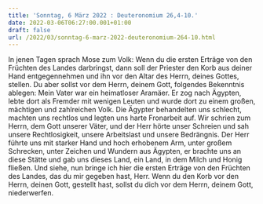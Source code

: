 ```yaml
---
title: 'Sonntag, 6 März 2022 : Deuteronomium 26,4-10.'
date: 2022-03-06T06:27:00.001+01:00
draft: false
url: /2022/03/sonntag-6-marz-2022-deuteronomium-264-10.html
---
```


In jenen Tagen sprach Mose zum Volk: Wenn du die ersten Erträge von den Früchten des Landes darbringst, dann soll der Priester den Korb aus deiner Hand entgegennehmen und ihn vor den Altar des Herrn, deines Gottes, stellen. Du aber sollst vor dem Herrn, deinem Gott, folgendes Bekenntnis ablegen: Mein Vater war ein heimatloser Aramäer. Er zog nach Ägypten, lebte dort als Fremder mit wenigen Leuten und wurde dort zu einem großen, mächtigen und zahlreichen Volk. Die Ägypter behandelten uns schlecht, machten uns rechtlos und legten uns harte Fronarbeit auf. Wir schrien zum Herrn, dem Gott unserer Väter, und der Herr hörte unser Schreien und sah unsere Rechtlosigkeit, unsere Arbeitslast und unsere Bedrängnis. Der Herr führte uns mit starker Hand und hoch erhobenem Arm, unter großem Schrecken, unter Zeichen und Wundern aus Ägypten, er brachte uns an diese Stätte und gab uns dieses Land, ein Land, in dem Milch und Honig fließen. Und siehe, nun bringe ich hier die ersten Erträge von den Früchten des Landes, das du mir gegeben hast, Herr. Wenn du den Korb vor den Herrn, deinen Gott, gestellt hast, sollst du dich vor dem Herrn, deinem Gott, niederwerfen.
